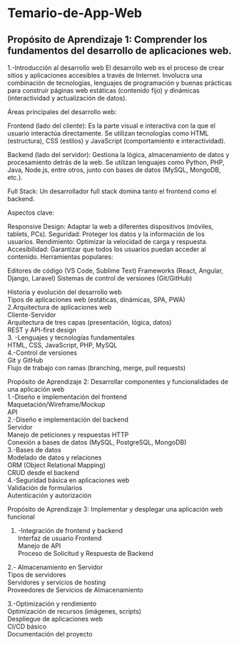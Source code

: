 # Temario-de-App-Web
## Propósito de Aprendizaje 1: Comprender los fundamentos del desarrollo de aplicaciones web.  
1.-Introducción al desarrollo web </ins>
El desarrollo web es el proceso de crear sitios y aplicaciones accesibles a través de Internet. Involucra una combinación de tecnologías, lenguajes de programación y buenas prácticas para construir páginas web estáticas (contenido fijo) y dinámicas (interactividad y actualización de datos).

Áreas principales del desarrollo web:

Frontend (lado del cliente):
Es la parte visual e interactiva con la que el usuario interactúa directamente. Se utilizan tecnologías como HTML (estructura), CSS (estilos) y JavaScript (comportamiento e interactividad).

Backend (lado del servidor):
Gestiona la lógica, almacenamiento de datos y procesamiento detrás de la web. Se utilizan lenguajes como Python, PHP, Java, Node.js, entre otros, junto con bases de datos (MySQL, MongoDB, etc.).

Full Stack:
Un desarrollador full stack domina tanto el frontend como el backend.

Aspectos clave:

Responsive Design: Adaptar la web a diferentes dispositivos (móviles, tablets, PCs).
Seguridad: Proteger los datos y la información de los usuarios.
Rendimiento: Optimizar la velocidad de carga y respuesta.
Accesibilidad: Garantizar que todos los usuarios puedan acceder al contenido.
Herramientas populares:

Editores de código (VS Code, Sublime Text)
Frameworks (React, Angular, Django, Laravel)
Sistemas de control de versiones (Git/GitHub)

Historia y evolución del desarrollo web  
Tipos de aplicaciones web (estáticas, dinámicas, SPA, PWA)  
2.Arquitectura de aplicaciones web  
Cliente-Servidor  
Arquitectura de tres capas (presentación, lógica, datos)  
REST y API-first design  
3. -Lenguajes y tecnologías fundamentales  
HTML, CSS, JavaScript, PHP, MySQL  
4.-Control de versiones  
Git y GitHub  
Flujo de trabajo con ramas (branching, merge, pull requests)  

Propósito de Aprendizaje 2: Desarrollar componentes y funcionalidades de una aplicación web  
1.-Diseño e implementación del frontend  
Maquetación/Wireframe/Mockup  
API  
2.-Diseño e implementación del backend  
Servidor  
Manejo de peticiones y respuestas HTTP  
Conexión a bases de datos (MySQL, PostgreSQL, MongoDB)  
3.-Bases de datos  
 Modelado de datos y relaciones  
ORM (Object Relational Mapping)  
CRUD desde el backend  
4.-Seguridad básica en aplicaciones web  
Validación de formularios  
Autenticación y autorización   

Propósito de Aprendizaje 3: Implementar y desplegar una aplicación web funcional  
1. -Integración de frontend y backend  
Interfaz de usuario Frontend  
Manejo de API  
Proceso de Solicitud y Respuesta de Backend  

2.- Almacenamiento en Servidor  
Tipos de servidores   
Servidores y servicios de hosting   
Proveedores de Servicios de Almacenamiento  

3.-Optimización y rendimiento  
Optimización de recursos (imágenes, scripts)  
Despliegue de aplicaciones web  
CI/CD básico  
Documentación del proyecto  
